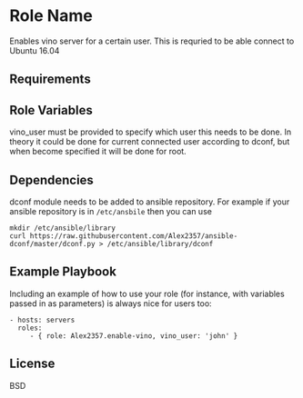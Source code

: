 Role Name
=========

Enables vino server for a certain user. This is requried to be able connect to Ubuntu 16.04

Requirements
------------



Role Variables
--------------

vino_user must be provided to specify which user this needs to be done.
In theory it could be done for current connected user according to dconf,
but when become specified it will be done for root.

Dependencies
------------

dconf module needs to be added to ansible repository.
For example if your ansible repository is in `/etc/ansbile`
then you can use
```
mkdir /etc/ansible/library
curl https://raw.githubusercontent.com/Alex2357/ansible-dconf/master/dconf.py > /etc/ansible/library/dconf
```

Example Playbook
----------------

Including an example of how to use your role (for instance, with variables passed in as parameters) is always nice for users too:

    - hosts: servers
      roles:
         - { role: Alex2357.enable-vino, vino_user: 'john' }

License
-------

BSD


